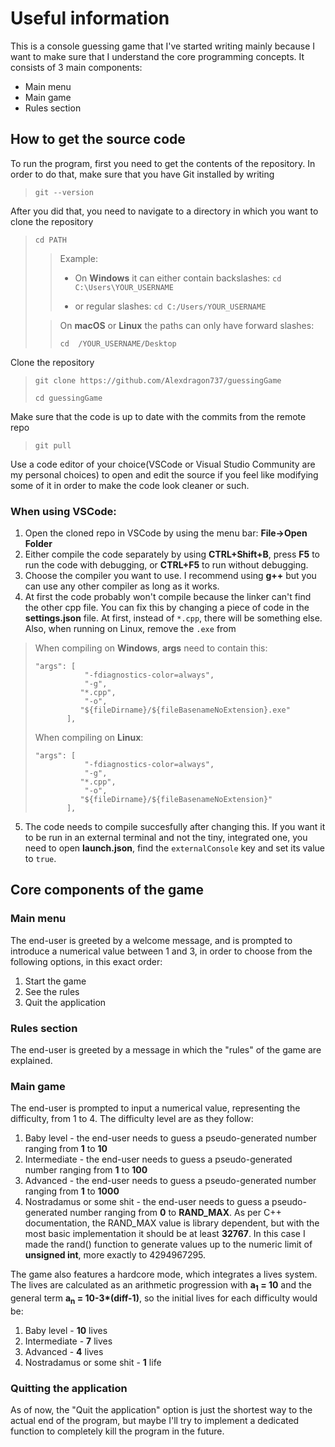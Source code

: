 
# Useful information

This is a console guessing game that I've started writing mainly because I want to make sure that I understand the core programming concepts.
It consists of 3 main components:
- Main menu
- Main game
- Rules section

## How to get the source code

To run the program, first you need to get the contents of the repository. In order to do that, make sure that you have Git installed by writing 
> `git --version`

After you did that, you need to navigate to a directory in which you want to clone the repository
>`cd PATH`
>>Example:
>>* On **Windows** it can either contain backslashes: `cd C:\Users\YOUR_USERNAME`
>>
>>* or regular slashes: `cd C:/Users/YOUR_USERNAME`
>
>>On **macOS** or **Linux** the paths can only have forward slashes:
>>
>>`cd  /YOUR_USERNAME/Desktop`

Clone the repository
>`git clone https://github.com/Alexdragon737/guessingGame`
>
>`cd guessingGame`

Make sure that the code is up to date with the commits from the remote repo
>`git pull`

Use a code editor of your choice(VSCode or Visual Studio Community are my personal choices) to open and edit the source if you feel like modifying some of it in order to make the code look cleaner or such.

### When using VSCode: 
1. Open the cloned repo in VSCode by using the menu bar: **File->Open Folder**
2. Either compile the code separately by using **CTRL+Shift+B**, press **F5** to run the code with debugging, or **CTRL+F5** to run without debugging.
3. Choose the compiler you want to use. I recommend using **g++** but you can use any other compiler as long as it works.
4. At first the code probably won't compile because the linker can't find the other cpp file. You can fix this by changing a piece of code in the **settings.json** file. At first, instead of `*.cpp`, there will be something else. Also, when running on Linux, remove the `.exe` from 
>When compiling on **Windows**, **args** need to contain this:
>```
>"args": [
>            "-fdiagnostics-color=always",
>            "-g",
>           "*.cpp", 
>            "-o",
>           "${fileDirname}/${fileBasenameNoExtension}.exe"
>        ],
>```
>When compiling on **Linux**:
>```
>"args": [
>            "-fdiagnostics-color=always",
>            "-g",
>           "*.cpp", 
>            "-o",
>           "${fileDirname}/${fileBasenameNoExtension}"
>        ],
>```
5. The code needs to compile succesfully after changing this. If you want it to be run in an external terminal and not the tiny, integrated one, you need to open **launch.json**, find the `externalConsole` key and set its value to `true`.


## Core components of the game

### Main menu

The end-user is greeted by a welcome message, and is prompted to introduce a numerical value between 1 and 3, in order to choose from the following options, in this exact order:
1. Start the game
2. See the rules
3. Quit the application


### Rules section

The end-user is greeted by a message in which the "rules" of the game are explained.


### Main game

The end-user is prompted to input a numerical value, representing the difficulty, from 1 to 4. The difficulty level are as they follow:
1. Baby level - the end-user needs to guess a pseudo-generated number ranging from **1** to **10**
2. Intermediate - the end-user needs to guess a pseudo-generated number ranging from **1** to **100**
3. Advanced - the end-user needs to guess a pseudo-generated number ranging from **1** to **1000**
4. Nostradamus or some shit - the end-user needs to guess a pseudo-generated number ranging from **0** to **RAND_MAX**. As per C++ documentation, the RAND_MAX value is library dependent, but with the most basic implementation it should be at least **32767**. In this case I made the rand() function to generate values up to the numeric limit of **unsigned int**, more exactly to 4294967295.

The game also features a hardcore mode, which integrates a lives system. The lives are calculated as an arithmetic progression with **a<sub>1</sub> = 10** and the general term **a<sub>n</sub> = 10-3\*(diff-1)**, so the initial lives for each difficulty would be:
1. Baby level - **10** lives
2. Intermediate - **7** lives
3. Advanced - **4** lives
4. Nostradamus or some shit - **1** life

### Quitting the application

As of now, the "Quit the application" option is just the shortest way to the actual end of the program, but maybe I'll try to implement a dedicated function to completely kill the program in the future.
